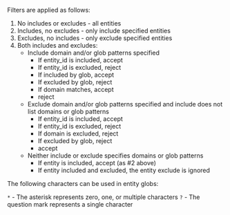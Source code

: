 Filters are applied as follows:

1. No includes or excludes - all entities
2. Includes, no excludes - only include specified entities
3. Excludes, no includes - only exclude specified entities
4. Both includes and excludes:
   - Include domain and/or glob patterns specified
      - If entity_id is included, accept
      - If entity_id is excluded, reject
      - If included by glob, accept
      - If excluded by glob, reject
      - If domain matches, accept
      - reject
   - Exclude domain and/or glob patterns specified and include does not list domains or glob patterns
      - If entity_id is included, accept
      - If entity_id is excluded, reject
      - If domain is excluded, reject
      - If excluded by glob, reject
      - accept
   - Neither include or exclude specifies domains or glob patterns
      - If entity is included, accept (as #2 above)
      - If entity included and excluded, the entity exclude is ignored

The following characters can be used in entity globs:

`*` - The asterisk represents zero, one, or multiple characters
`?` - The question mark represents a single character
